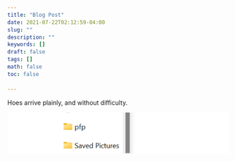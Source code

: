 ```yaml
---
title: "Blog Post"
date: 2021-07-22T02:12:59-04:00
slug: ""
description: ""
keywords: []
draft: false
tags: []
math: false
toc: false

---
```




Hoes arrive plainly, and without difficulty.	

![image-20210722181157709](static/img/image-20210722181157709.png)

